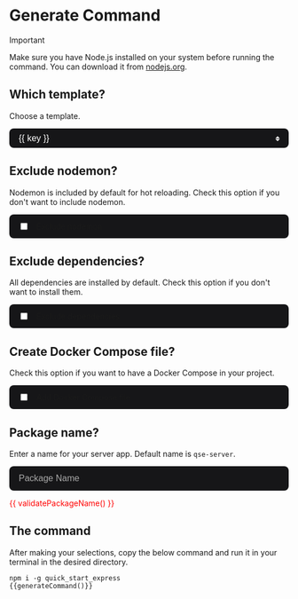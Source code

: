 <script>
import { templates } from '../bin/configs';

export default {
    data() {
        return {
            templates: templates,
            selectedTemplate: Object.entries(templates)[0][1].name,
            packageName: "",
            removeNodemon: false,
            removeDeps: false,
            addDockerCompose: false
        }
    },
    methods: {
        generateCommand() {
            let command = "qse init"

            if (this.selectedTemplate) {
                command += ` -t ${this.templates[this.selectedTemplate].name}`
            }

            if (this.packageName && !this.validatePackageName()) {
                command += ` -n ${this.packageName}`
            }

            if (this.removeNodemon) {
                command += " --remove-nodemon"
            }

            if (this.removeDeps) {
                command += " --remove-deps"
            }

            if (this.addDockerCompose) {
                command += " --docker-compose"
            }

            return command
        },
        validatePackageName() {
            let err = ""

            if (this.packageName.length > 214) {
                err = "Package name must have less than or equal to 214 characters."
            } else if (/[^-._~0-9a-zA-Z]/.test(this.packageName)) {
                err = "Package name must not contain non URL friendly characters (%, #, space)."
            } else if (/[A-Z]/.test(this.packageName)) {
                err = "Package name must contain only lower case letters."
            }

            return err
        }
    }
}
</script>

# Generate Command

> [!Important]
> Make sure you have Node.js installed on your system before running the command. You can download it from [nodejs.org](https://nodejs.org/).

## Which template?

Choose a template.

<div class="qse-custom-select">
    <select v-model="selectedTemplate">
        <option disabled value="">Select a template</option>
        <option v-for="(val, key) in templates" :value="val.name">
          {{ key }}
        </option>
    </select>
</div>

## Exclude nodemon?

Nodemon is included by default for hot reloading. Check this option if you don't want to include nodemon.

<div class="qse-check">
    <input type="checkbox" id="remove-nodemon" v-model="removeNodemon">
    <label for="remove-nodemon">Exclude nodemon</label>
</div>

## Exclude dependencies?

All dependencies are installed by default. Check this option if you don't want to install them.

<div class="qse-check">
    <input type="checkbox" id="remove-deps" v-model="removeDeps">
    <label for="remove-deps">Exclude dependencies</label>
</div>

## Create Docker Compose file?

Check this option if you want to have a Docker Compose in your project.

<div class="qse-check">
    <input type="checkbox" id="add-docker-compose" v-model="addDockerCompose">
    <label for="add-docker-compose">Add Docker Compose file</label>
</div>

## Package name?

Enter a name for your server app. Default name is `qse-server`.

<div class="qse-input-container">
    <input type="text" id="package-name" v-model="packageName" placeholder="Package Name">
    <p class="qse-error-message" v-if="validatePackageName()">{{ validatePackageName() }}</p>
</div>

## The command

After making your selections, copy the below command and run it in your terminal in the desired directory.

```shell-vue
npm i -g quick_start_express
{{generateCommand()}}
```

<style>
  .qse-input-container {
    margin-bottom: 1.5rem;
  }

  .qse-input-container input[type="text"] {
    background-color: #161618;
    width: 100%;
    min-width: 200px;
    padding: 0.75rem 1rem;
    border: 1px solid transparent;
    border-radius: 8px;
    font-size: 1rem;
    color: #fff;
    transition: border-color 0.2s ease, background-color 0.2s ease;
 }

  .qse-input-container input[type="text"]:hover,
  .qse-input-container input[type="text"]:focus {
    border-color: #a8b1ff;
    background-color: #1e1e20;
  }

  .qse-input-container input[type="text"]::placeholder {
    color: #a8a8a8;
  }

  .qse-error-message {
    color: red;
  }

  label {
    margin-bottom: 0.5rem;
    display: inline-block;
  }

  .qse-custom-select {
    min-width: 352px;
    position: relative;
  }

  .qse-custom-select select {
    appearance: none;
    width: 100%;
    padding: 8px 16px;
    border: 1px solid transparent;
    border-radius: 8px;
    color: #fff;
    cursor: pointer;
    transition: border-color 0.2s ease, background-color 0.2s ease;
    background-color: #161618;
    font-size: 1rem;
  }

  .qse-custom-select select:hover,
  .qse-custom-select select:focus {
    border-color: #a8b1ff;
    background-color: #1e1e20;
  }

  .qse-custom-select::before,
  .qse-custom-select::after {
    --size: 4px;
    content: "";
    position: absolute;
    right: 16px;
    pointer-events: none;
  }

  .qse-custom-select::before {
    border-left: var(--size) solid transparent;
    border-right: var(--size) solid transparent;
    border-bottom: var(--size) solid #fff;
    top: 40%;
  }

  .qse-custom-select::after {
    border-left: var(--size) solid transparent;
    border-right: var(--size) solid transparent;
    border-top: var(--size) solid #fff;
    top: 55%;
  }

  .qse-check {
    display: flex;
    align-items: center;
    background-color: #161618;
    padding: 0.75rem 1rem;
    border-radius: 8px;
    margin-bottom: 1rem;
  }

  .qse-check input[type="checkbox"] {
    margin-right: 1rem;
  }

  .qse-check label {
    margin-bottom: 0;
  }
</style>
